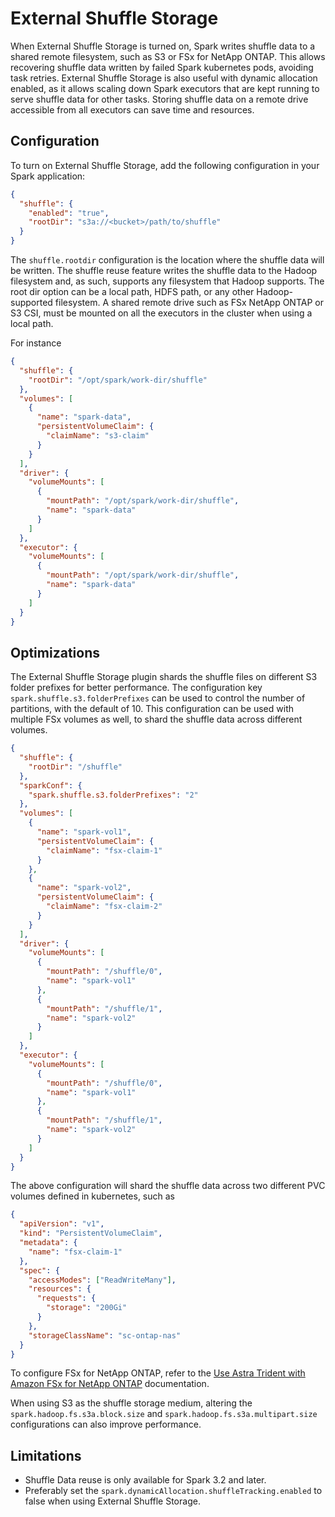 # External Shuffle Storage

When External Shuffle Storage is turned on, Spark writes shuffle data to a shared remote filesystem, such as S3 or FSx for NetApp ONTAP.
This allows recovering shuffle data written by failed Spark kubernetes pods, avoiding task retries.
External Shuffle Storage is also useful with dynamic allocation enabled, as it allows scaling down Spark executors that are kept running to serve shuffle data for other tasks.
Storing shuffle data on a remote drive accessible from all executors can save time and resources.

## Configuration

To turn on External Shuffle Storage, add the following configuration in your Spark application:

```json
{
  "shuffle": {
    "enabled": "true",
    "rootDir": "s3a://<bucket>/path/to/shuffle"
  }
}
```

The `shuffle.rootdir` configuration is the location where the shuffle data will be written.
The shuffle reuse feature writes the shuffle data to the Hadoop filesystem and, as such, supports any filesystem that Hadoop supports.
The root dir option can be a local path, HDFS path, or any other Hadoop-supported filesystem.
A shared remote drive such as FSx NetApp ONTAP or S3 CSI, must be mounted on all the executors in the cluster when using a local path.

For instance

```json
{
  "shuffle": {
    "rootDir": "/opt/spark/work-dir/shuffle"
  },
  "volumes": [
    {
      "name": "spark-data",
      "persistentVolumeClaim": {
        "claimName": "s3-claim"
      }
    }
  ],
  "driver": {
    "volumeMounts": [
      {
        "mountPath": "/opt/spark/work-dir/shuffle",
        "name": "spark-data"
      }
    ]
  },
  "executor": {
    "volumeMounts": [
      {
        "mountPath": "/opt/spark/work-dir/shuffle",
        "name": "spark-data"
      }
    ]
  }
}
```

## Optimizations

The External Shuffle Storage plugin shards the shuffle files on different S3 folder prefixes for better performance.
The configuration key `spark.shuffle.s3.folderPrefixes` can be used to control the number of partitions, with the default of 10.
This configuration can be used with multiple FSx volumes as well, to shard the shuffle data across different volumes.

```json
{
  "shuffle": {
    "rootDir": "/shuffle"
  },
  "sparkConf": {
    "spark.shuffle.s3.folderPrefixes": "2"
  },
  "volumes": [
    {
      "name": "spark-vol1",
      "persistentVolumeClaim": {
        "claimName": "fsx-claim-1"
      }
    },
    {
      "name": "spark-vol2",
      "persistentVolumeClaim": {
        "claimName": "fsx-claim-2"
      }
    }
  ],
  "driver": {
    "volumeMounts": [
      {
        "mountPath": "/shuffle/0",
        "name": "spark-vol1"
      },
      {
        "mountPath": "/shuffle/1",
        "name": "spark-vol2"
      }
    ]
  },
  "executor": {
    "volumeMounts": [
      {
        "mountPath": "/shuffle/0",
        "name": "spark-vol1"
      },
      {
        "mountPath": "/shuffle/1",
        "name": "spark-vol2"
      }
    ]
  }
}
```

The above configuration will shard the shuffle data across two different PVC volumes defined in kubernetes, such as

```json
{
  "apiVersion": "v1",
  "kind": "PersistentVolumeClaim",
  "metadata": {
    "name": "fsx-claim-1"
  },
  "spec": {
    "accessModes": ["ReadWriteMany"],
    "resources": {
      "requests": {
        "storage": "200Gi"
      }
    },
    "storageClassName": "sc-ontap-nas"
  }
}
```

To configure FSx for NetApp ONTAP, refer to the [Use Astra Trident with Amazon FSx for NetApp ONTAP](https://docs.netapp.com/us-en/trident/trident-use/trident-fsx.html) documentation.

When using S3 as the shuffle storage medium, altering the `spark.hadoop.fs.s3a.block.size` and `spark.hadoop.fs.s3a.multipart.size` configurations can also improve performance.

## Limitations

- Shuffle Data reuse is only available for Spark 3.2 and later.
- Preferably set the `spark.dynamicAllocation.shuffleTracking.enabled` to false when using External Shuffle Storage.
